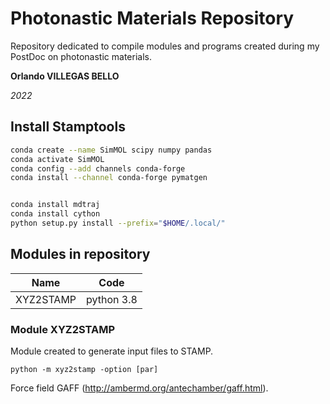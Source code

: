# Photonastic Materials Repository

Repository dedicated to compile modules and programs created during my PostDoc on photonastic materials.

**Orlando VILLEGAS BELLO**

*2022*

## Install Stamptools

```bash
conda create --name SimMOL scipy numpy pandas
conda activate SimMOL
conda config --add channels conda-forge
conda install --channel conda-forge pymatgen


conda install mdtraj
conda install cython
python setup.py install --prefix="$HOME/.local/"
```


## Modules in repository


| Name      | Code       |
|-----------|------------|
| XYZ2STAMP | python 3.8 |



### Module XYZ2STAMP

Module created to generate input files to STAMP.

    python -m xyz2stamp -option [par]

Force field GAFF (http://ambermd.org/antechamber/gaff.html).